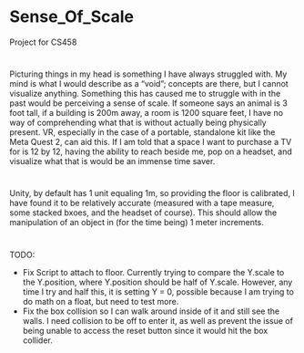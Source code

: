 # Sense_Of_Scale
Project for CS458 
#
Picturing things in my head is something I have always struggled with. My mind is what I would describe as a “void”; concepts are there, but I cannot visualize anything. Something this has caused me to struggle with in the past would be perceiving a sense of scale. If someone says an animal is 3 foot tall, if a building is 200m away, a room is 1200 square feet, I have no way of comprehending what that is without actually being physically present. VR, especially in the case of a portable, standalone kit like the Meta Quest 2, can aid this. If I am told that a space I want to purchase a TV for is 12 by 12, having the ability to reach beside me, pop on a headset, and visualize what that is would be an immense time saver.
#
Unity, by default has 1 unit equaling 1m, so providing the floor is calibrated, I have found it to be relatively accurate (measured with a tape measure, some stacked bxoes, and the headset of course). This should allow the manipulation of an object in (for the time being) 1 meter increments.
#
TODO:
- Fix Script to attach to floor. Currently trying to compare the Y.scale to the Y.position, where Y.position should be half of Y.scale. However, any time I try and half this, it is setting Y = 0, possible because I am trying to do math on a float, but need to test more.
- Fix the box collision so I can walk around inside of it and still see the walls. I need collision to be off to enter it, as well as prevent the issue of being unable to access the reset button since it would hit the box collider.
